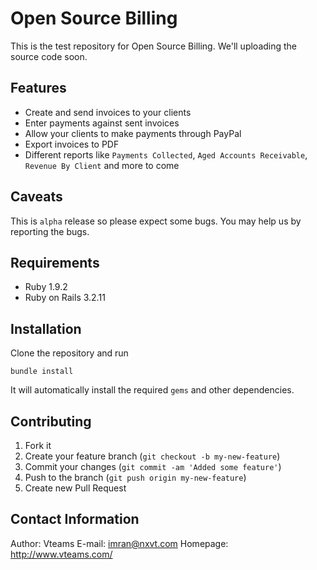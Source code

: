 Open Source Billing
===

This is the test repository for Open Source Billing. We'll uploading the source code soon.

Features
--------

* Create and send invoices to your clients
* Enter payments against sent invoices
* Allow your clients to make payments through PayPal
* Export invoices to PDF
* Different reports like `Payments Collected`, `Aged Accounts Receivable`, `Revenue By Client` and more to come

Caveats
-------

This is `alpha` release so please expect some bugs. You may help us by reporting the bugs.

Requirements
------------

* Ruby 1.9.2
* Ruby on Rails 3.2.11

Installation
------------

Clone the repository and run

    bundle install

It will automatically install the required `gems` and other dependencies.


Contributing
------------

1. Fork it
2. Create your feature branch (`git checkout -b my-new-feature`)
3. Commit your changes (`git commit -am 'Added some feature'`)
4. Push to the branch (`git push origin my-new-feature`)
5. Create new Pull Request

Contact Information
-------------------

Author: Vteams
E-mail: <imran@nxvt.com>
Homepage: <http://www.vteams.com/>
